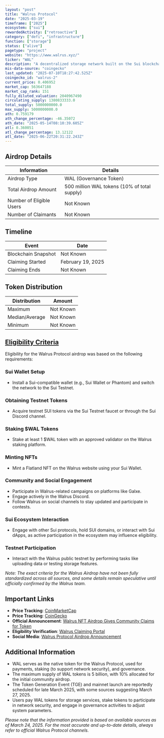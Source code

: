 ```yaml
---
layout: "post"
title: "Walrus Protocol"
date: "2025-03-19"
timeframe: ["2025"]
ecosystem: ["sui"]
rewardedActivity: ["retroactive"]
category: ["defi", "infrastructure"]
function: ["storage"]
status: ["alive"]
pagetype: "project"
website: "https://www.walrus.xyz/"
ticker: "WAL"
description: "A decentralized storage network built on the Sui blockchain, aiming to provide secure, efficient, and decentralized data storage solutions."
mis-data-source: "coingecko"
last_updated: "2025-07-10T18:27:42.525Z"
coingecko_id: "walrus-2"
current_price: 0.406952
market_cap: 563647188
market_cap_rank: 151
fully_diluted_valuation: 2040967490
circulating_supply: 1380833333.0
total_supply: 5000000000.0
max_supply: 5000000000.0
ath: 0.759179
ath_change_percentage: -46.35072
ath_date: "2025-05-14T08:10:39.605Z"
atl: 0.360051
atl_change_percentage: 13.12122
atl_date: "2025-06-22T20:31:22.243Z"
---
```


## Airdrop Details

| Information              | Details                                      |
| ------------------------ | -------------------------------------------- |
| Airdrop Type             | WAL (Governance Token)                       |
| Total Airdrop Amount     | 500 million WAL tokens (10% of total supply) |
| Number of Eligible Users | Not Known                                    |
| Number of Claimants      | Not Known                                    |

## Timeline

| Event               | Date              |
| ------------------- | ----------------- |
| Blockchain Snapshot | Not Known         |
| Claiming Started    | February 19, 2025 |
| Claiming Ends       | Not Known         |

## Token Distribution

| Distribution   | Amount    |
| -------------- | --------- |
| Maximum        | Not Known |
| Median/Average | Not Known |
| Minimum        | Not Known |

## [Eligibility Criteria](https://www.walrus.xyz/blog/wal-mainnet-nft-airdrop)

Eligibility for the Walrus Protocol airdrop was based on the following requirements:

### Sui Wallet Setup
- Install a Sui-compatible wallet (e.g., Sui Wallet or Phantom) and switch the network to the Sui Testnet.

### Obtaining Testnet Tokens
- Acquire testnet SUI tokens via the Sui Testnet faucet or through the Sui Discord channel.

### Staking $WAL Tokens
- Stake at least 1 $WAL token with an approved validator on the Walrus staking platform.

### Minting NFTs
- Mint a Flatland NFT on the Walrus website using your Sui Wallet.

### Community and Social Engagement
- Participate in Walrus-related campaigns on platforms like Galxe.
- Engage actively in the Walrus Discord.
- Follow Walrus on social channels to stay updated and participate in contests.

### Sui Ecosystem Interaction
- Engage with other Sui protocols, hold SUI domains, or interact with Sui dApps, as active participation in the ecosystem may influence eligibility.

### Testnet Participation
- Interact with the Walrus public testnet by performing tasks like uploading data or testing storage features.

_Note: The exact criteria for the Walrus Airdrop have not been fully standardized across all sources, and some details remain speculative until officially confirmed by the Walrus team._

## Important Links

- **Price Tracking**: [CoinMarketCap](https://coinmarketcap.com/currencies/walrus)
- **Price Tracking**: [CoinGecko](https://www.coingecko.com/en/coins/walrus-2)
- **Official Announcement**: [Walrus NFT Airdrop Gives Community Claims for Token](https://www.walrus.xyz/blog/wal-mainnet-nft-airdrop)
- **Eligibility Verification**: [Walrus Claiming Portal](https://claim.walrus.xyz/airdrop/link-social)
- **Social Media**: [Walrus Protocol Airdrop Announcement](https://x.com/WalrusProtocol/status/1902729820754071740)

## Additional Information

- WAL serves as the native token for the Walrus Protocol, used for payments, staking (to support network security), and governance.
- The maximum supply of WAL tokens is 5 billion, with 10% allocated for the initial community airdrop.
- The Token Generation Event (TGE) and mainnet launch are reportedly scheduled for late March 2025, with some sources suggesting March 27, 2025.
- Users pay WAL tokens for storage services, stake tokens to participate in network security, and engage in governance activities to adjust system parameters.

_Please note that the information provided is based on available sources as of March 24, 2025. For the most accurate and up-to-date details, always refer to official Walrus Protocol channels._